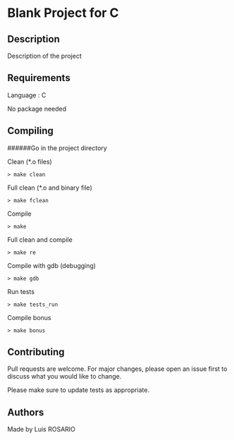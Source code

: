# Blank Project for C


## Description

Description of the project

## Requirements

Language : C

No package needed

## Compiling

######Go in the project directory

Clean (*.o files)
```
> make clean
```

Full clean (*.o and binary file)
```
> make fclean
```

Compile
```
> make
```

Full clean and compile
```
> make re
```

Compile with gdb (debugging)
```
> make gdb
```

Run tests
```
> make tests_run
```

Compile bonus
```
> make bonus
```

## Contributing
Pull requests are welcome. For major changes, please open an issue first to discuss what you would like to change.

Please make sure to update tests as appropriate.

## Authors
Made by Luis ROSARIO